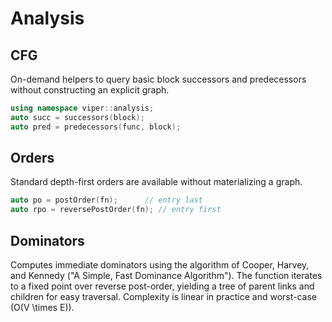 # Analysis

## CFG

On-demand helpers to query basic block successors and predecessors without
constructing an explicit graph.

```cpp
using namespace viper::analysis;
auto succ = successors(block);
auto pred = predecessors(func, block);
```

## Orders

Standard depth-first orders are available without materializing a graph.

```cpp
auto po = postOrder(fn);      // entry last
auto rpo = reversePostOrder(fn); // entry first
```

## Dominators

Computes immediate dominators using the algorithm of Cooper, Harvey, and
Kennedy ("A Simple, Fast Dominance Algorithm"). The function iterates to a
fixed point over reverse post-order, yielding a tree of parent links and
children for easy traversal. Complexity is linear in practice and worst-case
\(O(V \times E)\).
